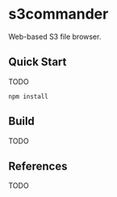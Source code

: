 # s3commander

Web-based S3 file browser.


## Quick Start

TODO

```
npm install
```

## Build

TODO

## References

TODO

